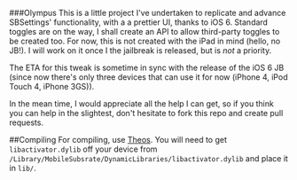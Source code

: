 ###Olympus
This is a little project I've undertaken to replicate and advance SBSettings' functionality, with a a prettier UI, thanks to iOS 6. Standard toggles are on the way, I shall create an API to allow third-party toggles to be created too. For now, this is not created with the iPad in mind (hello, no JB!). I will work on it once I the jailbreak is released, but is _not_ a priority.

The ETA for this tweak is sometime in sync with the release of the iOS 6 JB (since now there's only three devices that can use it for now (iPhone 4, iPod Touch 4, iPhone 3GS)).

In the mean time, I would appreciate all the help I can get, so if you think you can help in the slightest, don't hesitate to fork this repo and create pull requests.


##Compiling
For compiling, use <a href="https://github.com/DHowett/theos">Theos</a>. You will need to get `libactivator.dylib` off your device from `/Library/MobileSubsrate/DynamicLibraries/libactivator.dylib` and place it in `lib/`. 
